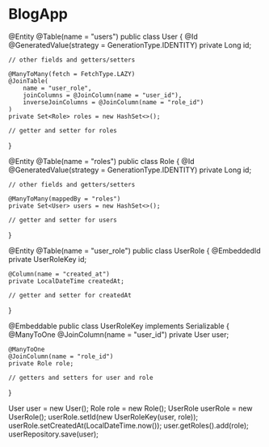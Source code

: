 # BlogApp

@Entity
@Table(name = "users")
public class User {
    @Id
    @GeneratedValue(strategy = GenerationType.IDENTITY)
    private Long id;

    // other fields and getters/setters

    @ManyToMany(fetch = FetchType.LAZY)
    @JoinTable(
        name = "user_role",
        joinColumns = @JoinColumn(name = "user_id"),
        inverseJoinColumns = @JoinColumn(name = "role_id")
    )
    private Set<Role> roles = new HashSet<>();

    // getter and setter for roles
}

@Entity
@Table(name = "roles")
public class Role {
    @Id
    @GeneratedValue(strategy = GenerationType.IDENTITY)
    private Long id;

    // other fields and getters/setters

    @ManyToMany(mappedBy = "roles")
    private Set<User> users = new HashSet<>();

    // getter and setter for users
}

@Entity
@Table(name = "user_role")
public class UserRole {
    @EmbeddedId
    private UserRoleKey id;

    @Column(name = "created_at")
    private LocalDateTime createdAt;

    // getter and setter for createdAt
}

@Embeddable
public class UserRoleKey implements Serializable {
    @ManyToOne
    @JoinColumn(name = "user_id")
    private User user;

    @ManyToOne
    @JoinColumn(name = "role_id")
    private Role role;

    // getters and setters for user and role
}




User user = new User();
Role role = new Role();
UserRole userRole = new UserRole();
userRole.setId(new UserRoleKey(user, role));
userRole.setCreatedAt(LocalDateTime.now());
user.getRoles().add(role);
userRepository.save(user);
